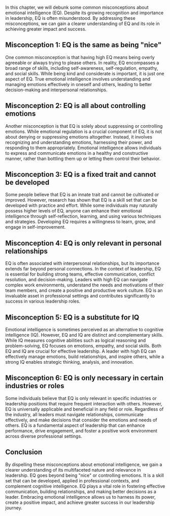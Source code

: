 
In this chapter, we will debunk some common misconceptions about emotional intelligence (EQ). Despite its growing recognition and importance in leadership, EQ is often misunderstood. By addressing these misconceptions, we can gain a clearer understanding of EQ and its role in achieving greater impact and success.

Misconception 1: EQ is the same as being "nice"
-----------------------------------------------

One common misconception is that having high EQ means being overly agreeable or always trying to please others. In reality, EQ encompasses a broad range of skills, including self-awareness, self-regulation, empathy, and social skills. While being kind and considerate is important, it is just one aspect of EQ. True emotional intelligence involves understanding and managing emotions effectively in oneself and others, leading to better decision-making and interpersonal relationships.

Misconception 2: EQ is all about controlling emotions
-----------------------------------------------------

Another misconception is that EQ is solely about suppressing or controlling emotions. While emotional regulation is a crucial component of EQ, it is not about denying or suppressing emotions altogether. Instead, it involves recognizing and understanding emotions, harnessing their power, and responding to them appropriately. Emotional intelligence allows individuals to express and communicate emotions in a healthy and constructive manner, rather than bottling them up or letting them control their behavior.

Misconception 3: EQ is a fixed trait and cannot be developed
------------------------------------------------------------

Some people believe that EQ is an innate trait and cannot be cultivated or improved. However, research has shown that EQ is a skill set that can be developed with practice and effort. While some individuals may naturally possess higher levels of EQ, anyone can enhance their emotional intelligence through self-reflection, learning, and using various techniques and strategies. Developing EQ requires a willingness to learn, grow, and engage in self-improvement.

Misconception 4: EQ is only relevant in personal relationships
--------------------------------------------------------------

EQ is often associated with interpersonal relationships, but its importance extends far beyond personal connections. In the context of leadership, EQ is essential for building strong teams, effective communication, conflict resolution, and decision-making. Leaders with high EQ can navigate complex work environments, understand the needs and motivations of their team members, and create a positive and productive work culture. EQ is an invaluable asset in professional settings and contributes significantly to success in various leadership roles.

Misconception 5: EQ is a substitute for IQ
------------------------------------------

Emotional intelligence is sometimes perceived as an alternative to cognitive intelligence (IQ). However, EQ and IQ are distinct and complementary skills. While IQ measures cognitive abilities such as logical reasoning and problem-solving, EQ focuses on emotions, empathy, and social skills. Both EQ and IQ are crucial for effective leadership. A leader with high EQ can effectively manage emotions, build relationships, and inspire others, while a strong IQ enables strategic thinking, analysis, and innovation.

Misconception 6: EQ is only necessary in certain industries or roles
--------------------------------------------------------------------

Some individuals believe that EQ is only relevant in specific industries or leadership positions that require frequent interaction with others. However, EQ is universally applicable and beneficial in any field or role. Regardless of the industry, all leaders must navigate relationships, communicate effectively, and make decisions that consider the emotions and needs of others. EQ is a fundamental aspect of leadership that can enhance performance, drive engagement, and foster a positive work environment across diverse professional settings.

Conclusion
----------

By dispelling these misconceptions about emotional intelligence, we gain a clearer understanding of its multifaceted nature and relevance in leadership. EQ goes beyond being "nice" or controlling emotions. It is a skill set that can be developed, applied in professional contexts, and complement cognitive intelligence. EQ plays a vital role in fostering effective communication, building relationships, and making better decisions as a leader. Embracing emotional intelligence allows us to harness its power, create a positive impact, and achieve greater success in our leadership journey.
